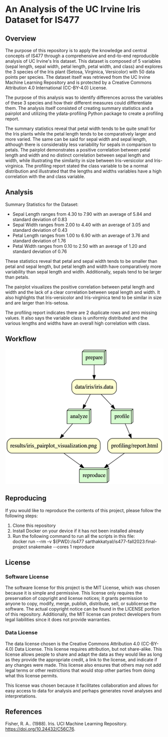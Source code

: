 # An Analysis of the UC Irvine Iris Dataset for IS477
## Overview
The purpose of this repository is to apply the knowledge and central concepts of IS477 through a comprehensive and end-to-end reproducible analysis of UC Irvine's Iris dataset. This dataset is composed of 5 variables (sepal length, sepal width, petal length, petal width, and class) and explores the 3 species of the Iris plant (Setosa, Virginica, Versicolor) with 50 data points per species. The dataset itself was retrieved from the UC Irvine Machine Learning Repository and is protected by a Creative Commons Attribution 4.0 International (CC-BY-4.0) License.

The purpose of this analysis was to identify differences across the variables of these 3 species and how their different measures could differentiate them. The analysis itself consisted of creating summary statistics and a pairplot and utilizing the ydata-profiling Python package to create a profiling report.

The summary statistics reveal that petal width tends to be quite small for the Iris plants while the petal length tends to be comparatively larger and more varied. The same can be said for sepal width and sepal length, although there is considerably less variability for sepals in comparison to petals. The pairplot demonstrates a positive correlation between petal length and width and no distinct correlation between sepal length and width, while illustrating the similarity in size between Iris-versicolor and Iris-virginica. The profiling report stated the class variable to be a normal distribution and illustrated that the lengths and widths variables have a high correlation with the and class variable.

## Analysis
Summary Statistics for the Dataset: 
- Sepal Length ranges from 4.30 to 7.90 with an average of 5.84 and standard deviation of 0.83
- Sepal Width ranges from 2.00 to 4.40 with an average of 3.05 and standard deviation of 0.43
- Petal Length ranges from 1.00 to 6.90 with an average of 3.76 and standard deviation of 1.76
- Petal Width ranges from 0.10 to 2.50 with an average of 1.20 and standard deviation of 0.76

These statistics reveal that petal and sepal width tends to be smaller than petal and sepal length, but petal length and width have comparatively more variability than sepal length and width. Additionally, sepals tend to be larger than petals.

The pairplot visualizes the positive correlation between petal length and width and the lack of a clear correlation between sepal length and width. It also highlights that Iris-versicolor and Iris-virginica tend to be similar in size and are larger than Iris-setosa.

The profiling report indicates there are 2 duplicate rows and zero missing values. It also says the variable class is uniformly distributed and the various lengths and widths have an overall high correlation with class.

## Workflow
![Workflow Visualization](workflow_visualization_graph.png)

## Reproducing
If you would like to reproduce the contents of this project, please follow the following steps:
1. Clone this repository
2. Install Docker on your device if it has not been installed already
3. Run the following command to run all the scripts in this file:\
docker run --rm -v ${PWD}:/is477 sarthakkatyal/is477-fall2023:final-project snakemake --cores 1 reproduce

## License
### Software License
The software license for this project is the MIT License, which was chosen because it is simple and permissive. This license only requires the preservation of copyright and license notices; it grants permission to anyone to copy, modify, merge, publish, distribute, sell, or sublicense the software. The actual copyright notice can be found in the LICENSE portion of this repository. Additionally, the MIT license can protect developers from legal liabilities since it does not provide warranties.

### Data License
The data license chosen is the Creative Commons Attribution 4.0 (CC-BY-4.0) Data License. This license requires attribution, but not share-alike. This license allows people to share and adapt the data as they would like as long as they provide the appropriate credit, a link to the license, and indicate if any changes were made. This license also ensures that others may not add legal terms or other restrictions that would stop other parties from doing what this license permits. 

This license was chosen because it facilitates collaboration and allows for easy access to data for analysis and perhaps generates novel analyses and interpretations.

## References
Fisher, R. A.. (1988). Iris. UCI Machine Learning Repository. https://doi.org/10.24432/C56C76.
